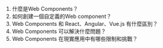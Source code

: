 

1. 什麼是Web Components？ 
2. 如何創建一個自定義的Web component？
3. Web Components 和 React、Angular、Vue.js 有什麼區別？
4. Web Components 可以解決什麼問題？
5. Web Components 在現實應用中有哪些限制和挑戰？